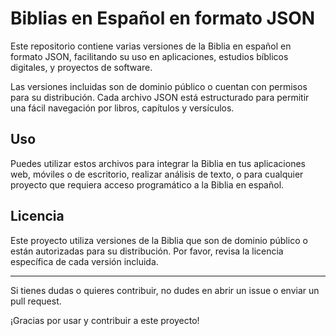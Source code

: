 # Biblias en Español en formato JSON

Este repositorio contiene varias versiones de la Biblia en español en formato JSON, facilitando su uso en aplicaciones, estudios bíblicos digitales, y proyectos de software.

Las versiones incluidas son de dominio público o cuentan con permisos para su distribución. Cada archivo JSON está estructurado para permitir una fácil navegación por libros, capítulos y versículos.

## Uso

Puedes utilizar estos archivos para integrar la Biblia en tus aplicaciones web, móviles o de escritorio, realizar análisis de texto, o para cualquier proyecto que requiera acceso programático a la Biblia en español.

## Licencia

Este proyecto utiliza versiones de la Biblia que son de dominio público o están autorizadas para su distribución. Por favor, revisa la licencia específica de cada versión incluida.

---

Si tienes dudas o quieres contribuir, no dudes en abrir un issue o enviar un pull request.

¡Gracias por usar y contribuir a este proyecto!
